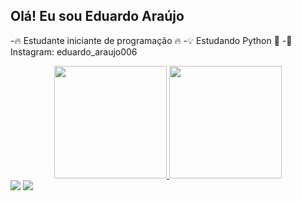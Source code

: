 ## Olá! Eu sou Eduardo Araújo

-🔥 Estudante iniciante de programação 🔥
-💡 Estudando Python 🐍
-📱 Instagram: eduardo_araujo006

<div align="center">
  <a href="https://github.com/eduardoaraujo006">
  <img height="180em" src="https://github-readme-stats.vercel.app/api?username=eduardoaraujo006&show_icons=true&theme=dark&include_all_commits=true&count_private=true"/>
    
 <img height="180em" src="https://github-readme-stats.vercel.app/api/top-langs/?username=eduardoaraujo006&layout=compact&langs_count=7&theme=dark"/>
</div>
  
<div> 
  <a href="https://www.instagram.com/eduardo_araujo006/" target="_blank"><img src="https://img.shields.io/badge/-Instagram-%23E4405F?style=for-the-badge&logo=instagram&logoColor=white" target="_blank"></a>
  <a href = "mailto:eduardoaraujo232002@gmail.com"><img src="https://img.shields.io/badge/-Gmail-%23333?style=for-the-badge&logo=gmail&logoColor=white" target="_blank"></a>
